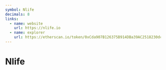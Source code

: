 ```yaml
---
symbol: Nlife
decimals: 8
links:
  - name: website
    url: https://nlife.io
  - name: explorer
    url: https://etherscan.io/token/0xCda907B126375B914DBa39AC2518230dc95D315C
---
```


# Nlife
